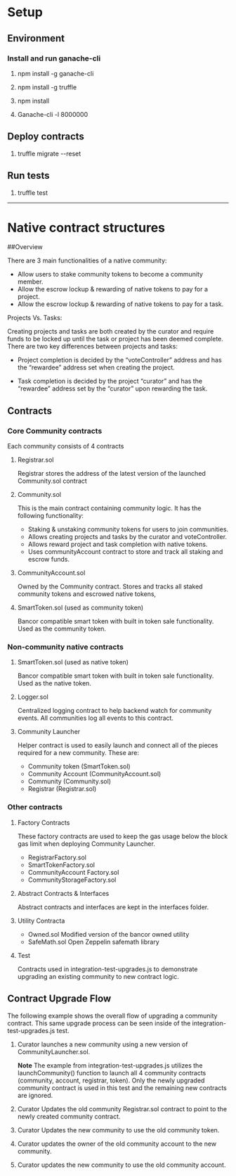 # Setup

## Environment

### Install and run ganache-cli

1. npm install -g ganache-cli

2. npm install -g truffle

3. npm install

3. Ganache-cli -l 8000000

## Deploy contracts

1. truffle migrate --reset

## Run tests

1. truffle test

-----

# Native contract structures

##Overview

There are 3 main functionalities of a native community:


- Allow users to stake community tokens to become a community member.
- Allow the escrow lockup & rewarding  of native tokens to pay for a project.
- Allow the escrow lockup & rewarding of native tokens to pay for a task.



Projects Vs. Tasks:

Creating projects and tasks are both created by the curator and require funds to be locked up until the task or project has been deemed complete.  There are two key differences between projects and tasks:


- Project completion is decided by the “voteController” address and has the “rewardee” address set when creating the project.


- Task completion is decided by the project “curator” and has the “rewardee” address set by the “curator” upon rewarding the task.



## Contracts

### Core Community contracts

Each community consists of 4 contracts

1. Registrar.sol
	
	Registrar stores the address of the latest version of the launched Community.sol contract

2. Community.sol

	This is the main contract containing community logic.  It has the following functionality:

	- Staking & unstaking community tokens for users to join communities.
	- Allows creating projects and tasks by the curator and voteController.
	- Allows reward project and task completion with native tokens.
	- Uses communityAccount contract to store and track all staking and escrow funds.

3. CommunityAccount.sol

	Owned by the Community contract. Stores and tracks all staked community tokens and escrowed native tokens,


4. SmartToken.sol (used as community token)

	Bancor compatible smart token with built in token sale functionality.  Used as the community token.


### Non-community native contracts

1. SmartToken.sol (used as native token)

	Bancor compatible smart token with built in token sale functionality.  Used as the native token.

2. Logger.sol

	Centralized logging contract to help backend watch for community events.  All communities log all events to this contract.


3. Community Launcher

	Helper contract is used to easily launch and connect all of the pieces required for a new community.  These are:

	- Community token (SmartToken.sol)
	- Community Account (CommunityAccount.sol)
	- Community (Community.sol)
	- Registrar (Registrar.sol)

### Other contracts

1. Factory Contracts

	These factory contracts are used to keep the gas usage below the block gas limit when deploying Community Launcher.

	- RegistrarFactory.sol
	- SmartTokenFactory.sol
	- CommunityAccount	Factory.sol
	- CommunityStorageFactory.sol


2. Abstract Contracts & Interfaces

	Abstract contracts and interfaces are kept in the interfaces folder.

3. Utility Contracta

	- Owned.sol  Modified version of the bancor owned utility
	- SafeMath.sol Open Zeppelin safemath library

4. Test

	Contracts used in integration-test-upgrades.js to demonstrate upgrading an existing community to  new contract logic.

## Contract Upgrade Flow

The following example shows the overall flow of upgrading a community contract.  This same upgrade process can be seen inside of the integration-test-upgrades.js test.

1. Curator launches a new community using a new version of CommunityLauncher.sol. 

	**Note** The example from integration-test-upgrades.js utilizes the launchCommunity() function to launch all 4 community contracts (community, account, registrar, token).  Only the newly upgraded community contract is used in this test and the remaining new contracts are ignored.
	

2. Curator Updates the old community Registrar.sol contract to point to the newly created community contract.

3. Curator Updates the new community to use the old community token.

4. Curator updates the owner of the old community account to the new community.

5. Curator updates the new community to use the old community account.

